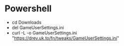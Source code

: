 # Powershell
- cd Downloads
- del GameUserSettings.ini
- curl -L -o GameUserSettings.ini "https://drev.uk.to/fn/tweaks/GameUserSettings.ini"
